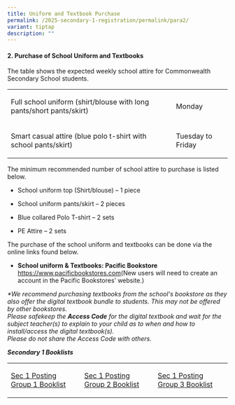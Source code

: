 ```yaml
---
title: Uniform and Textbook Purchase
permalink: /2025-secondary-1-registration/permalink/para2/
variant: tiptap
description: ""
---
```

<h4>2. Purchase of School Uniform and Textbooks</h4>
<p>The table shows the expected weekly school attire for Commonwealth Secondary
School students.</p>
<table style="minWidth: 50px">
<colgroup>
<col>
<col>
</colgroup>
<tbody>
<tr>
<td rowspan="1" colspan="1">
<p>Full school uniform (shirt/blouse with long pants/short pants/skirt)</p>
</td>
<td rowspan="1" colspan="1">
<p>Monday</p>
</td>
</tr>
<tr>
<td rowspan="1" colspan="1">
<p>Smart casual attire (blue polo t-shirt with school pants/skirt)</p>
</td>
<td rowspan="1" colspan="1">
<p>Tuesday to Friday</p>
</td>
</tr>
</tbody>
</table>
<p></p>
<p>The minimum recommended number of school attire to purchase is listed
below.</p>
<ul data-tight="true" class="tight">
<li>
<p>School uniform top (Shirt/blouse) – 1 piece</p>
</li>
<li>
<p>School uniform pants/skirt – 2 pieces</p>
</li>
<li>
<p>Blue collared Polo T-shirt – 2 sets</p>
</li>
<li>
<p>PE Attire – 2 sets</p>
</li>
</ul>
<p>The purchase of the school uniform and textbooks can be done via the online
links found below.</p>
<ul data-tight="true" class="tight">
<li>
<p><strong>School uniform &amp; Textbooks: Pacific Bookstore </strong>
<a href="https://www.pacificbookstores.com" rel="noopener noreferrer nofollow" target="_blank">https://www.pacificbookstores.com</a>(New users will need to create an
account in the Pacific Bookstores’ website.)</p>
<p></p>
</li>
</ul>
<p><em>*We recommend purchasing textbooks from the school's bookstore as they also offer the digital textbook bundle to students. This may not be offered by other bookstores.</em>
<br><em>Please safekeep the </em><strong><em>Access Code</em></strong><em> for the digital textbook and wait for the subject teacher(s) to explain to your child as to when and how to install/access the digital textbook(s).</em>
<br><em>Please do not share the Access Code with others.</em>
</p>
<p><strong><em>Secondary 1 Booklists</em></strong>
</p>
<table style="minWidth: 75px">
<colgroup>
<col>
<col>
<col>
</colgroup>
<tbody>
<tr>
<td rowspan="1" colspan="1">
<p><a href="/files/CWSS_2024_SEC1_PG1_BOOKLIST.pdf" rel="noopener noreferrer nofollow" target="_blank">Sec 1 Posting Group 1 Booklist</a>
</p>
</td>
<td rowspan="1" colspan="1">
<p><a href="/files/CWSS_2024_SEC1_PG2_BOOKLIST.pdf" rel="noopener noreferrer nofollow" target="_blank">Sec 1 Posting Group 2 Booklist</a>
</p>
</td>
<td rowspan="1" colspan="1">
<p><a href="/files/CWSS_2024_SEC1_PG3_BOOKLIST.pdf" rel="noopener noreferrer nofollow" target="_blank">Sec 1 Posting Group 3 Booklist</a>
</p>
</td>
</tr>
</tbody>
</table>
<p></p>
